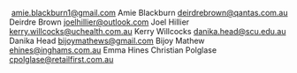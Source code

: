 

​
amie.blackburn1@gmail.com Amie Blackburn
deirdrebrown@qantas.com.au Deirdre Brown
joelhillier@outlook.com Joel Hillier
kerry.willcocks@uchealth.com.au Kerry Willcocks
danika.head@scu.edu.au Danika Head
bijoymathews@gmail.com Bijoy Mathew
ehines@inghams.com.au Emma Hines
Christian Polglase cpolglase@retailfirst.com.au
